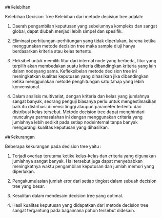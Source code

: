 ##Kelebihan

Kelebihan Decision Tree Kelebihan dari metode decision tree adalah: 

1. Daerah pengambilan keputusan yang sebelumnya kompleks dan sangat global, dapat diubah menjadi lebih simpel dan spesifik. 

2. Eliminasi perhitungan-perhitungan yang tidak diperlukan, karena ketika menggunakan metode decision tree maka sample diuji hanya berdasarkan kriteria atau kelas tertentu.

3. Fleksibel untuk memilih fitur dari internal node yang berbeda, fitur yang terpilih akan membedakan suatu kriteria dibandingkan kriteria yang lain dalam nodeyang sama. Kefleksibelan metode decision tree ini meningkatkan kualitas keputusan yang dihasilkan jika dibandingkan ketika menggunakan metode penghitungan satu tahap yang lebih konvensional.

4. Dalam analisis multivariat, dengan kriteria dan kelas yang jumlahnya sangat banyak, seorang penguji biasanya perlu untuk mengestimasikan baik itu distribusi dimensi tinggi ataupun parameter tertentu dari distribusi kelas tersebut. Metode decision tree dapat menghindari munculnya permasalahan ini dengan menggunakan criteria yang jumlahnya lebih sedikit pada setiap nodeinternal tanpa banyak mengurangi kualitas keputusan yang dihasilkan. 

##Kekurangan

Beberapa kekurangan pada decision tree yaitu : 

1. Terjadi overlap terutama ketika kelas-kelas dan criteria yang digunakan jumlahnya sangat banyak. Hal tersebut juga dapat menyebabkan meningkatnya waktu pengambilan keputusan dan jumlah memori yang diperlukan. 

2. Pengakumulasian jumlah eror dari setiap tingkat dalam sebuah decision tree yang besar.

3. Kesulitan dalam mendesain decision tree yang optimal.

4. Hasil kualitas keputusan yang didapatkan dari metode decision tree sangat tergantung pada bagaimana pohon tersebut didesain. 
